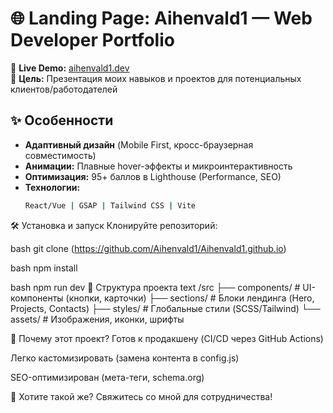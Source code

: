 # 🌐 Landing Page: Aihenvald1 — Web Developer Portfolio

🚀 **Live Demo:** [aihenvald1.dev](https://aihenvald1.dev)  
📌 **Цель:** Презентация моих навыков и проектов для потенциальных клиентов/работодателей

## ✨ Особенности
- **Адаптивный дизайн** (Mobile First, кросс-браузерная совместимость)
- **Анимации:** Плавные hover-эффекты и микроинтерактивность
- **Оптимизация:** 95+ баллов в Lighthouse (Performance, SEO)
- **Технологии:** 
  ```bash
  React/Vue | GSAP | Tailwind CSS | Vite
🛠 Установка и запуск
Клонируйте репозиторий:

bash
git clone (https://github.com/Aihenvald1/Aihenvald1.github.io)


bash
npm install


bash
npm run dev
📌 Структура проекта
text
/src
├── components/  # UI-компоненты (кнопки, карточки)
├── sections/    # Блоки лендинга (Hero, Projects, Contacts)
├── styles/      # Глобальные стили (SCSS/Tailwind)
└── assets/      # Изображения, иконки, шрифты



🌟 Почему этот проект?
Готов к продакшену (CI/CD через GitHub Actions)

Легко кастомизировать (замена контента в config.js)

SEO-оптимизирован (мета-теги, schema.org)

🚀 Хотите такой же? Свяжитесь со мной для сотрудничества!
